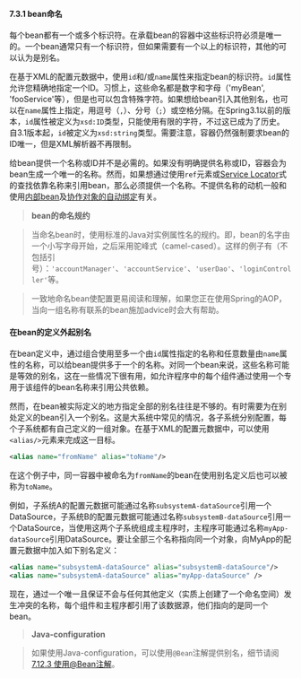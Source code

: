 #### 7.3.1 bean命名

每个bean都有一个或多个标识符。在承载bean的容器中这些标识符必须是唯一的。一个bean通常只有一个标识符，但如果需要有一个以上的标识符，其他的可以认为是别名。

在基于XML的配置元数据中，使用`id`和/或`name`属性来指定bean的标识符。`id`属性允许您精确地指定一个ID。习惯上，这些命名都是数字和字母（'myBean', 'fooService'等），但是也可以包含特殊字符。如果想给bean引入其他别名，也可以在`name`属性上指定，用逗号（`,`）、分号（`;`）或空格分隔。在Spring3.1以前的版本，`id`属性被定义为`xsd:ID`类型，只能使用有限的字符，不过这已成为了历史。自3.1版本起，`id`被定义为`xsd:string`类型。需要注意，容器仍然强制要求bean的ID唯一，但是XML解析器不再限制。

给bean提供一个名称或ID并不是必需的。如果没有明确提供名称或ID，容器会为bean生成一个唯一的名称。然而，如果想通过使用`ref`元素或[Service Locator](7.16.2.Glue_code_and_the_evil_singleton.md)式的查找依靠名称来引用bean，那么必须提供一个名称。不提供名称的动机一般和使用[内部bean](7.4.2.Dependencies_and_configuration_in_detail.md)及[协作对象的自动绑定](7.4.5.Autowiring_collaborators.md)有关。

>**bean的命名规约**

>当命名bean时，使用标准的Java对实例属性名的规约。即，bean的名字由一个小写字母开始，之后采用驼峰式（camel-cased）。这样的例子有（不包括引号）：`'accountManager'`、`'accountService'`、`'userDao'`、`'loginController'`等。

>一致地命名bean使配置更易阅读和理解，如果您正在使用Spring的AOP，当向一组名称有联系的bean施加advice时会大有帮助。

#### 在bean的定义外起别名

在bean定义中，通过组合使用至多一个由`id`属性指定的名称和任意数量由`name`属性的名称，可以给bean提供多于一个的名称。对同一个bean来说，这些名称可能是等效的别名，这在一些情况下很有用，如允许程序中的每个组件通过使用一个专用于该组件的bean名称来引用公共依赖。

然而，在bean被实际定义的地方指定全部的别名往往是不够的。有时需要为在别处定义的bean引入一个别名。这是大系统中常见的情况，各子系统分别配置，每个子系统都有自己定义的一组对象。在基于XML的配置元数据中，可以使用`<alias/>`元素来完成这一目标。

```xml
<alias name="fromName" alias="toName"/>
```

在这个例子中，同一容器中被命名为`fromName`的bean在使用别名定义后也可以被称为`toName`。

例如，子系统A的配置元数据可能通过名称`subsystemA-dataSource`引用一个DataSource，子系统B的配置元数据可能通过名称`subsystemB-dataSource`引用一个DataSource，当使用这两个子系统组成主程序时，主程序可能通过名称`myApp-dataSource`引用DataSource。要让全部三个名称指向同一个对象，向MyApp的配置元数据中加入如下别名定义：

```xml
<alias name="subsystemA-dataSource" alias="subsystemB-dataSource"/>
<alias name="subsystemA-dataSource" alias="myApp-dataSource" />
```

现在，通过一个唯一且保证不会与任何其他定义（实质上创建了一个命名空间）发生冲突的名称，每个组件和主程序都引用了该数据源，他们指向的是同一个bean。

>**Java-configuration**

>如果使用Java-configuration，可以使用`@Bean`注解提供别名，细节请阅[7.12.3 使用@Bean注解](7.12.3.Using_the_@Bean_annotation.md)。

